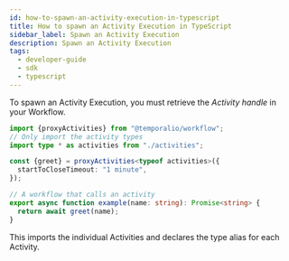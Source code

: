 ```yaml
---
id: how-to-spawn-an-activity-execution-in-typescript
title: How to spawn an Activity Execution in TypeScript
sidebar_label: Spawn an Activity Execution
description: Spawn an Activity Execution
tags:
  - developer-guide
  - sdk
  - typescript
---
```


To spawn an Activity Execution, you must retrieve the _Activity handle_ in your Workflow.

```typescript
import {proxyActivities} from "@temporalio/workflow";
// Only import the activity types
import type * as activities from "./activities";

const {greet} = proxyActivities<typeof activities>({
  startToCloseTimeout: "1 minute",
});

// A workflow that calls an activity
export async function example(name: string): Promise<string> {
  return await greet(name);
}
```

This imports the individual Activities and declares the type alias for each Activity.

